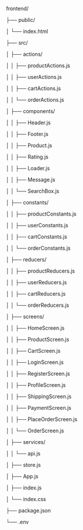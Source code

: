 frontend/

├── public/

│   └── index.html

├── src/

│   ├── actions/

│   │   ├── productActions.js

│   │   ├── userActions.js

│   │   ├── cartActions.js

│   │   └── orderActions.js

│   ├── components/

│   │   ├── Header.js

│   │   ├── Footer.js

│   │   ├── Product.js

│   │   ├── Rating.js

│   │   ├── Loader.js

│   │   ├── Message.js

│   │   └── SearchBox.js

│   ├── constants/

│   │   ├── productConstants.js

│   │   ├── userConstants.js

│   │   ├── cartConstants.js

│   │   └── orderConstants.js

│   ├── reducers/

│   │   ├── productReducers.js

│   │   ├── userReducers.js

│   │   ├── cartReducers.js

│   │   └── orderReducers.js

│   ├── screens/

│   │   ├── HomeScreen.js

│   │   ├── ProductScreen.js

│   │   ├── CartScreen.js

│   │   ├── LoginScreen.js

│   │   ├── RegisterScreen.js

│   │   ├── ProfileScreen.js

│   │   ├── ShippingScreen.js

│   │   ├── PaymentScreen.js

│   │   ├── PlaceOrderScreen.js

│   │   └── OrderScreen.js

│   ├── services/

│   │   └── api.js

│   ├── store.js

│   ├── App.js

│   ├── index.js

│   └── index.css

├── package.json

└── .env

